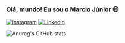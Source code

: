 ### Olá, mundo! Eu sou o Marcio Júnior 😄

[![Instagram](https://img.shields.io/badge/Instagram-E4405F?style=for-the-badge&logo=instagram&logoColor=white)](https://www.instagram.com/jrsmarcio30/) [![Linkedin](https://img.shields.io/badge/LinkedIn-0077B5?style=for-the-badge&logo=linkedin&logoColor=white)](/)

![Anurag's GitHub stats](https://github-readme-stats.vercel.app/api?username=devmarciojr&show_icons=true&theme=default)
